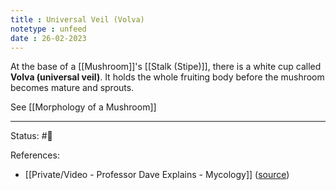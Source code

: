 ```yaml
---
title : Universal Veil (Volva)
notetype : unfeed
date : 26-02-2023
---
```


At the base of a [[Mushroom]]'s [[Stalk (Stipe)]], there is a white cup called **Volva (universal veil)**. It holds the whole fruiting body before the mushroom becomes mature and sprouts.

See [[Morphology of a Mushroom]]


---
Status: #🌱 

References:
- [[Private/Video - Professor Dave Explains - Mycology]] ([source](https://www.youtube.com/watch?v=wqKNm_evkYA&list=PLybg94GvOJ9Hyyv_MD2Y7OPFxhnrKFsD6&ab_channel=ProfessorDaveExplains))
